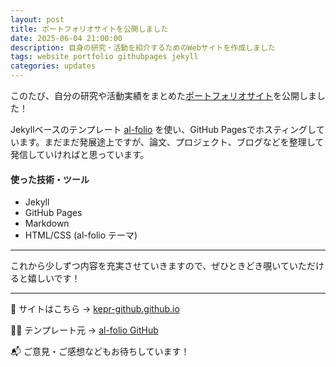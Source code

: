 ```yaml
---
layout: post
title: ポートフォリオサイトを公開しました
date: 2025-06-04 21:00:00
description: 自身の研究・活動を紹介するためのWebサイトを作成しました
tags: website portfolio githubpages jekyll
categories: updates
---
```


このたび、自分の研究や活動実績をまとめた[ポートフォリオサイト](https://kepr-github.github.io)を公開しました！

Jekyllベースのテンプレート [al-folio](https://github.com/alshedivat/al-folio) を使い、GitHub Pagesでホスティングしています。まだまだ発展途上ですが、論文、プロジェクト、ブログなどを整理して発信していければと思っています。

#### 使った技術・ツール

- Jekyll
- GitHub Pages
- Markdown
- HTML/CSS (al-folio テーマ)

---

これから少しずつ内容を充実させていきますので、ぜひときどき覗いていただけると嬉しいです！

---

🎯 サイトはこちら → [kepr-github.github.io](https://yourusername.github.io)

👨‍💻 テンプレート元 → [al-folio GitHub](https://github.com/alshedivat/al-folio)

📬 ご意見・ご感想などもお待ちしています！
